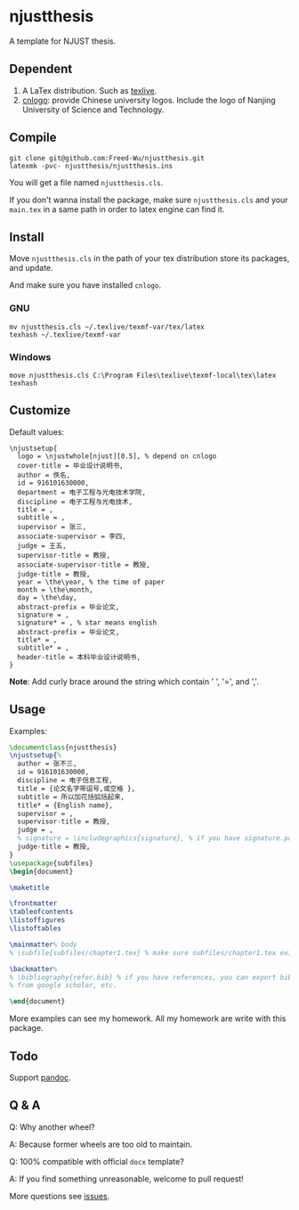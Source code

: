 njustthesis
===========

A template for NJUST thesis.

Dependent
---------

1. A LaTex distribution. Such as [texlive].
2. [cnlogo]: provide Chinese university logos. Include the logo of Nanjing
    University of Science and Technology.

Compile
-------

```shell
git clone git@github.com:Freed-Wu/njustthesis.git
latexmk -pvc- njustthesis/njustthesis.ins
```

You will get a file named `njustthesis.cls`.

If you don't wanna install the package, make sure `njustthesis.cls` and your
`main.tex` in a same path in order to latex engine can find it.

Install
-------

Move `njustthesis.cls` in the path of your tex distribution store its
packages, and update.

And make sure you have installed `cnlogo`.

### GNU

```shell
mv njustthesis.cls ~/.texlive/texmf-var/tex/latex
texhash ~/.texlive/texmf-var
```

### Windows

```shell
move njustthesis.cls C:\Program Files\texlive\texmf-local\tex\latex
texhash
```

Customize
---------

Default values:

``` {.tex}
\njustsetup{
  logo = \njustwhole[njust][0.5], % depend on cnlogo
  cover-title = 毕业设计说明书,
  author = 佚名,
  id = 916101630000,
  department = 电子工程与光电技术学院,
  discipline = 电子工程与光电技术,
  title = ,
  subtitle = ,
  supervisor = 张三,
  associate-supervisor = 李四,
  judge = 王五,
  supervisor-title = 教授,
  associate-supervisor-title = 教授,
  judge-title = 教授,
  year = \the\year, % the time of paper
  month = \the\month,
  day = \the\day,
  abstract-prefix = 毕业论文,
  signature = ,
  signature* = , % star means english
  abstract-prefix = 毕业论文,
  title* = ,
  subtitle* = ,
  header-title = 本科毕业设计说明书,
}
```

**Note**: Add curly brace around the string which contain ' ', '=', and ','.

Usage
-----

Examples:

```latex
\documentclass{njustthesis}
\njustsetup{%
  author = 张不三,
  id = 916101630000,
  discipline = 电子信息工程,
  title = {论文名字带逗号,或空格 },
  subtitle = 所以加花括弧括起来,
  title* = {English name},
  supervisor = ,
  supervisor-title = 教授,
  judge = ,
  % signature = \includegraphics{signature}, % if you have signature.pdf
  judge-title = 教授,
}
\usepackage{subfiles}
\begin{document}

\maketitle

\frontmatter
\tableofcontents
\listoffigures
\listoftables

\mainmatter% body
% \subfile{subfiles/chapter1.tex} % make sure subfiles/chapter1.tex exist

\backmatter%
% \bibliography{refer.bib} % if you have references, you can export bib file
% from google scholar, etc.

\end{document}
```

More examples can see my homework.
All my homework are write with this package.

## Todo ##

Support [pandoc](https://github.com/jgm/pandoc).

## Q & A ##

Q: Why another wheel?

A: Because former wheels are too old to maintain.

Q: 100% compatible with official `docx` template?

A: If you find something unreasonable, welcome to pull request!

More questions see [issues](https://github.com/Freed-Wu/njustthesis/issues).

  [cnlogo]: https://github.com/yuxtech/cnlogo
  [texlive]: https://github.com/TeX-Live/texlive-source
